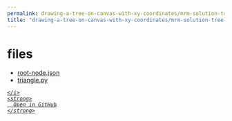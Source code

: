 ```yaml
---
permalink: drawing-a-tree-on-canvas-with-xy-coordinates/mrm-solution-tree---ep/files
title: "drawing-a-tree-on-canvas-with-xy-coordinates/mrm-solution-tree---ep/files"
---
```


# files
<ul>
  <li>
    <a href="root-node.json">
      root-node.json
    </a>
  </li>
  <li>
    <a href="triangle.py">
      triangle.py
    </a>
  </li>
</ul>
<div class="social open-gh-btn my-4">
  <a class="btn btn-github" href="https://github.com/tobiasbriones/blog/tree/main/mathswe/representation/repsymo/2dp/mrm/feat/drawing-a-tree-on-canvas-with-xy-coordinates/mrm-solution-tree---ep/files" target="_blank">
    <i class="fab fa-github">
      
    </i>
    <strong>
      Open in GitHub
    </strong>
  </a>
</div>